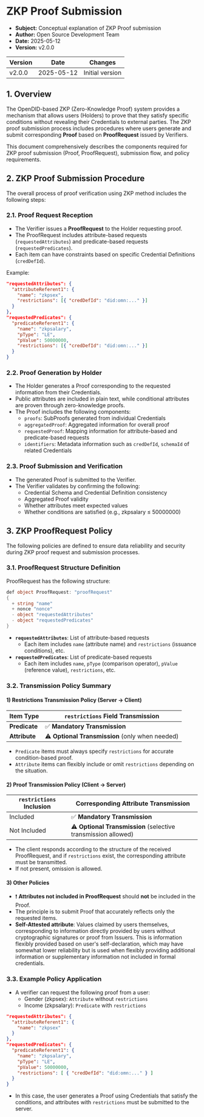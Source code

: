 # ZKP Proof Submission

- **Subject:** Conceptual explanation of ZKP Proof submission
- **Author:** Open Source Development Team
- **Date:** 2025-05-12
- **Version:** v2.0.0

| Version | Date       | Changes         |
| ------- | ---------- | --------------- |
| v2.0.0  | 2025-05-12 | Initial version |

## 1. Overview

The OpenDID-based ZKP (Zero-Knowledge Proof) system provides a mechanism that allows users (Holders) to prove that they satisfy specific conditions without revealing their Credentials to external parties.
The ZKP proof submission process includes procedures where users generate and submit corresponding **Proof** based on **ProofRequest** issued by Verifiers.

This document comprehensively describes the components required for ZKP proof submission (Proof, ProofRequest), submission flow, and policy requirements.

## 2. ZKP Proof Submission Procedure

The overall process of proof verification using ZKP method includes the following steps:

### 2.1. Proof Request Reception

- The Verifier issues a **ProofRequest** to the Holder requesting proof.
- The ProofRequest includes attribute-based requests (`requestedAttributes`) and predicate-based requests (`requestedPredicates`).
- Each item can have constraints based on specific Credential Definitions (`credDefId`).

Example:
```json
"requestedAttributes": {
  "attributeReferent1": {
    "name": "zkpsex",
    "restrictions": [{ "credDefId": "did:omn:..." }]
  }
},
"requestedPredicates": {
  "predicateReferent1": {
    "name": "zkpsalary",
    "pType": "LE",
    "pValue": 50000000,
    "restrictions": [{ "credDefId": "did:omn:..." }]
  }
}
```

### 2.2. Proof Generation by Holder

- The Holder generates a Proof corresponding to the requested information from their Credentials.
- Public attributes are included in plain text, while conditional attributes are proven through zero-knowledge proofs.
- The Proof includes the following components:
  - `proofs`: SubProofs generated from individual Credentials
  - `aggregatedProof`: Aggregated information for overall proof
  - `requestedProof`: Mapping information for attribute-based and predicate-based requests
  - `identifiers`: Metadata information such as `credDefId`, `schemaId` of related Credentials

### 2.3. Proof Submission and Verification

- The generated Proof is submitted to the Verifier.
- The Verifier validates by confirming the following:
  - Credential Schema and Credential Definition consistency
  - Aggregated Proof validity
  - Whether attributes meet expected values
  - Whether conditions are satisfied (e.g., zkpsalary ≤ 50000000)

## 3. ZKP ProofRequest Policy

The following policies are defined to ensure data reliability and security during ZKP proof request and submission processes.

### 3.1. ProofRequest Structure Definition

ProofRequest has the following structure:

```c#
def object ProofRequest: "proofRequest"
{
  + string "name"
  + nonce "nonce"
  - object "requestedAttributes"
  - object "requestedPredicates"
}
```

- **`requestedAttributes`**: List of attribute-based requests
  - Each item includes `name` (attribute name) and `restrictions` (issuance conditions), etc.
- **`requestedPredicates`**: List of predicate-based requests
  - Each item includes `name`, `pType` (comparison operator), `pValue` (reference value), `restrictions`, etc.

### 3.2. Transmission Policy Summary

#### **1) Restrictions Transmission Policy (Server → Client)**

| Item Type       | `restrictions` Field Transmission       |
| --------------- | --------------------------------------- |
| **Predicate**   | ✅ **Mandatory Transmission**            |
| **Attribute**   | ⚠️ **Optional Transmission** (only when needed) |

- `Predicate` items must always specify `restrictions` for accurate condition-based proof.
- `Attribute` items can flexibly include or omit `restrictions` depending on the situation.

#### **2) Proof Transmission Policy (Client → Server)**

| `restrictions` Inclusion | Corresponding Attribute Transmission |
| ------------------------ | ------------------------------------ |
| Included                 | ✅ **Mandatory Transmission**         |
| Not Included             | ⚠️ **Optional Transmission** (selective transmission allowed) |

- The client responds according to the structure of the received ProofRequest, and if `restrictions` exist, the corresponding attribute must be transmitted.
- If not present, omission is allowed.

#### **3) Other Policies**

- ❗ **Attributes not included in ProofRequest** should **not** be included in the Proof.
- The principle is to submit Proof that accurately reflects only the requested items.
- **Self-Attested attribute**: Values claimed by users themselves, corresponding to information directly provided by users without cryptographic signatures or proof from Issuers. This is information flexibly provided based on user's self-declaration, which may have somewhat lower reliability but is used when flexibly providing additional information or supplementary information not included in formal credentials.

### 3.3. Example Policy Application

- A verifier can request the following proof from a user:
  - Gender (zkpsex): `Attribute` without `restrictions`
  - Income (zkpsalary): `Predicate` with `restrictions`

```json
"requestedAttributes": {
  "attributeReferent1": {
    "name": "zkpsex"
  }
},
"requestedPredicates": {
  "predicateReferent1": {
    "name": "zkpsalary",
    "pType": "LE",
    "pValue": 50000000,
    "restrictions": [ { "credDefId": "did:omn:..." } ]
  }
}
```

- In this case, the user generates a Proof using Credentials that satisfy the conditions, and attributes with `restrictions` must be submitted to the server.
